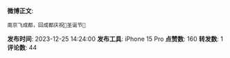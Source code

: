 **微博正文**: 
```
南京飞成都，回成都庆祝🎉圣诞节🎄
```
**发布时间**: 2023-12-25 14:24:00
**发布工具**: iPhone 15 Pro
**点赞数**: 160
**转发数**: 1
**评论数**: 44
